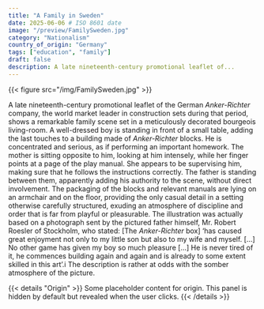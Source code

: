 ```yaml
---
title: "A Family in Sweden"
date: 2025-06-06 # ISO 8601 date
image: "/preview/FamilySweden.jpg"
category: "Nationalism"
country_of_origin: "Germany"
tags: ["education", "family"]
draft: false
description: A late nineteenth-century promotional leaflet of...
---
```


{{< figure src="/img/FamilySweden.jpg" >}}

A late nineteenth-century promotional leaflet of the German *Anker-Richter* company, the world market leader in construction sets during that period, shows a remarkable family scene set in a meticulously decorated bourgeois living-room. A well-dressed boy is standing in front of a small table, adding the last touches to a building made of *Anker-Richter* blocks. He is concentrated and serious, as if performing an important homework. The mother is sitting opposite to him, looking at him intensely, while her finger points at a page of the play manual. She appears to be supervising him, making sure that he follows the instructions correctly. The father is standing between them, apparently adding his authority to the scene, without direct involvement. The packaging of the blocks and relevant manuals are lying on an armchair and on the floor, providing the only casual detail in a setting otherwise carefully structured, exuding an atmosphere of discipline and order that is far from playful or pleasurable. The illustration was actually based on a photograph sent by the pictured father himself, Mr. Robert Roesler of Stockholm, who stated: [The *Anker-Richter* box] ‘has caused great enjoyment not only to my little son but also to my wife and myself. […] No other game has given my boy so much pleasure […] He is never tired of it, he commences building again and again and is already to some extent skilled in this art’.i The description is rather at odds with the somber atmosphere of the picture.


{{< details "Origin" >}}
Some placeholder content for origin. This panel is hidden by default but revealed when the user clicks.
{{< /details >}}

